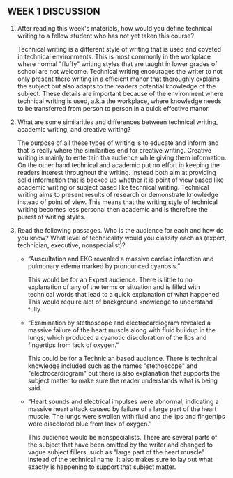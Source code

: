 ## WEEK 1 DISCUSSION

1. After reading this week's materials, how would you define technical writing to a fellow student who has not yet taken this course?

     Technical writing is a different style of writing that is used and coveted in technical environments. This is most commonly in the workplace where normal "fluffy" writing styles that are taught in lower grades of school are not welcome. Technical writing encourages the writer to not only present there writing in a efficient manor that thoroughly explains the subject but also adapts to the readers potential knowledge of the subject. These details are important because of the environment where technical writing is used, a.k.a the workplace, where knowledge needs to be transferred from person to person in a quick effective manor. 

2. What are some similarities and differences between technical writing, academic writing, and creative writing?

    The purpose of all these types of writing is to educate and inform and that is really where the similarities end for creative writing. Creative writing is mainly to entertain tha audience while giving them information. On the other hand technical and academic put no effort in keeping the readers interest throughout the writing. Instead both aim at providing solid information that is backed up whether it is point of view based like academic writing or subject based like technical writing. Technical writing aims to present results of research or demonstrate knowledge instead of point of view. This means that the writing style of technical writing becomes less personal then academic and is therefore the purest of writing styles. 

3. Read the following passages. Who is the audience for each and how do you know? What level of technicality would you classify each as (expert, technician, executive, nonspecialist)?

    - “Auscultation and EKG revealed a massive cardiac infarction and pulmonary edema marked by pronounced cyanosis.”

        This would be for an Expert audience. There is little to no explanation of any of the terms or situation and is filled with technical words that lead to a quick explanation of what happened. This would require alot of background knowledge to understand fully. 

    - “Examination by stethoscope and electrocardiogram revealed a massive failure of the heart muscle along with fluid buildup in the lungs, which produced a cyanotic discoloration of the lips and fingertips from lack of oxygen.”

        This could be for a Technician based audience. There is technical knowledge included such as the names "stethoscope" and "electrocardiogram" but there is also explanation that supports the subject matter to make sure the reader understands what is being said. 

    - “Heart sounds and electrical impulses were abnormal, indicating a massive heart attack caused by failure of a large part of the heart muscle. The lungs were swollen with fluid and the lips and fingertips were discolored blue from lack of oxygen.”

        This audience would be nonspecialists. There are several parts of the subject that have been omitted by the writer and changed to vague subject fillers, such as "large part of the heart muscle" instead of the technical name. It also makes sure to lay out what exactly is happening to support that subject matter. 
